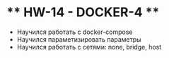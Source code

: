 # ** HW-14 - DOCKER-4 **

- Научился работать с docker-compose
- Научился параметизировать параметры
- Научился работать с сетями: none, bridge, host
